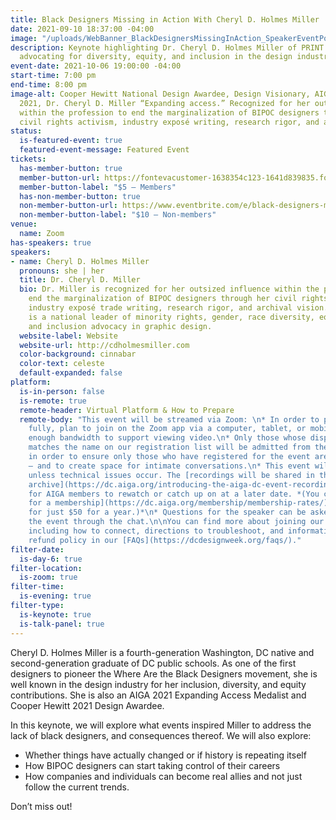 ```yaml
---
title: Black Designers Missing in Action With Cheryl D. Holmes Miller
date: 2021-09-10 18:37:00 -04:00
image: "/uploads/WebBanner_BlackDesignersMissingInAction_SpeakerEventPost.jpg"
description: Keynote highlighting Dr. Cheryl D. Holmes Miller of PRINT publications
  advocating for diversity, equity, and inclusion in the design industry.
event-date: 2021-10-06 19:00:00 -04:00
start-time: 7:00 pm
end-time: 8:00 pm
image-alt: Cooper Hewitt National Design Awardee, Design Visionary, AIGA MEDALIST
  2021, Dr. Cheryl D. Miller “Expanding access.” Recognized for her outsized influence
  within the profession to end the marginalization of BIPOC designers through her
  civil rights activism, industry exposé writing, research rigor, and archival vision.
status:
  is-featured-event: true
  featured-event-message: Featured Event
tickets:
  has-member-button: true
  member-button-url: https://fontevacustomer-1638354c123-1641d839835.force.com/services/oauth2/authorize?client_id=3MVG9nthuDc9owbcOq7_07W.HriOQQPWTbMkrpOla.ajDQlTHf4_uby_mhwylcX.mJBU2O2SppTiZMS0J_HJd&response_type=code&redirect_uri=https://ikit.aiga.org/ikit_national_util/ikit-national-util-sso-redirect/&state=https%3A%2F%2Fdc.aiga.org%2F%3Fpost_type%3Dikit_event%26p%3D447805%26redirect_source%3Deventbrite_register
  member-button-label: "$5 — Members"
  has-non-member-button: true
  non-member-button-url: https://www.eventbrite.com/e/black-designers-missing-in-action-with-cheryl-d-holmes-miller-tickets-170372871846
  non-member-button-label: "$10 — Non-members"
venue:
  name: Zoom
has-speakers: true
speakers:
- name: Cheryl D. Holmes Miller
  pronouns: she | her
  title: Dr. Cheryl D. Miller
  bio: Dr. Miller is recognized for her outsized influence within the profession to
    end the marginalization of BIPOC designers through her civil rights activism,
    industry exposé trade writing, research rigor, and archival vision. Dr. Miller
    is a national leader of minority rights, gender, race diversity, equality, equity
    and inclusion advocacy in graphic design.
  website-label: Website
  website-url: http://cdholmesmiller.com
  color-background: cinnabar
  color-text: celeste
  default-expanded: false
platform:
  is-in-person: false
  is-remote: true
  remote-header: Virtual Platform & How to Prepare
  remote-body: "This event will be streamed via Zoom: \n* In order to participate
    fully, plan to join on the Zoom app via a computer, tablet, or mobile device with
    enough bandwidth to support viewing video.\n* Only those whose display name fully
    matches the name on our registration list will be admitted from the waiting room,
    in order to ensure only those who have registered for the event are able to attend
    — and to create space for intimate conversations.\n* This event will be recorded
    unless technical issues occur. The [recordings will be shared in the AIGA DC recordings
    archive](https://dc.aiga.org/introducing-the-aiga-dc-event-recordings-archive/)
    for AIGA members to rewatch or catch up on at a later date. *(You can [register
    for a membership](https://dc.aiga.org/membership/membership-rates/) on our website
    for just $50 for a year.)*\n* Questions for the speaker can be asked live during
    the event through the chat.\n\nYou can find more about joining our virtual events,
    including how to connect, directions to troubleshoot, and information about our
    refund policy in our [FAQs](https://dcdesignweek.org/faqs/)."
filter-date:
  is-day-6: true
filter-location:
  is-zoom: true
filter-time:
  is-evening: true
filter-type:
  is-keynote: true
  is-talk-panel: true
---
```


Cheryl D. Holmes Miller is a fourth-generation Washington, DC native and second-generation graduate of DC public schools. As one of the first designers to pioneer the Where Are the Black Designers movement, she is well known in the design industry for her inclusion, diversity, and equity contributions. She is also an AIGA 2021 Expanding Access Medalist and Cooper Hewitt 2021 Design Awardee.

In this keynote, we will explore what events inspired Miller to address the lack of black designers, and consequences thereof. We will also explore: 
* Whether things have actually changed or if history is repeating itself 
* How BIPOC designers can start taking control of their careers
* How companies and individuals can become real allies and not just follow the current trends.

Don’t miss out!
